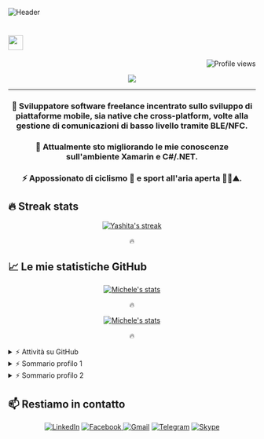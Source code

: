 <!--
**mpiffari/mpiffari** is a ✨ _special_ ✨ repository because its `README.md` (this file) appears on your GitHub profile.

Here are some ideas to get you started:

- 🔭 I’m currently working on ...
- 🌱 I’m currently learning ...
- 👯 I’m looking to collaborate on ...
- 🤔 I’m looking for help with ...
- 💬 Ask me about ...
- 📫 How to reach me: ...
- 😄 Pronouns: ...
- ⚡ Fun fact: ...
-->


![Header](./[header])
<h1 align="left">
  <img src="https://media.giphy.com/media/hvRJCLFzcasrR4ia7z/giphy.gif" width="30"></h1>
 <img src="https://gpvc.arturio.dev/mpiffari" alt="Profile views" align='right'/>
<br/>

<!-- Typing SVG by DenverCoder1 - https://github.com/DenverCoder1/readme-typing-svg -->
<p align="center">
  <a><img src="https://readme-typing-svg.herokuapp.com?lines=Freelance+Software+Engineer;BLE%20|%20NFC%20|%20Low%20level%20protocol;In%20cerca%20di%20cose%20nuove&center=true&width=380&height=45"></a>
</p>
<hr/>
<h3 align="center">
🔭 Sviluppatore software freelance incentrato sullo sviluppo di piattaforme mobile, sia native che cross-platform, volte alla gestione di comunicazioni di basso livello tramite BLE/NFC.
<br/>
<h3 align="center">
🌱 Attualmente sto migliorando le mie conoscenze sull'ambiente Xamarin e C#/.NET.
<br/>
<h3 align="center">
⚡ Appossionato di ciclismo 🚴 e sport all'aria aperta 🏃‍♂️⛰️.
<br/>

## 🔥 Streak stats

<!-- GitHub Readme Streak Stats - https://github.com/DenverCoder1/github-readme-streak-stats -->
<p align="center">
  <a href="https://github.com/DenverCoder1/github-readme-streak-stats">
    <img title="🔥 Get streak stats for your profile at git.io/streak-stats" alt="Yashita's streak" src="https://github-readme-streak-stats.herokuapp.com/?user=mpiffari&theme=monokai-metallian&hide_border=true"/>
  </a>
  <p align="center"> 🔥 </p>
</p>

## 📈 Le mie statistiche GitHub

<p align="center">
  <a href="https://github.com/mpiffari/MichelePiffariLandingPageGit">
    <img title="🔥 Get streak stats for your profile at git.io/streak-stats" alt="Michele's stats" 
	 src="https://github-readme-stats.vercel.app/api/top-langs/?username=mpiffari&hide=java,html&title_color=ffffff&text_color=c9cacc&icon_color=2bbc8a&bg_color=1d1f21"/>
  </a>
  <p align="center"> 🔥 </p>
</p>

<p align="center">
  <a href="https://github.com/mpiffari/MichelePiffariLandingPageGit">
    <img title="🔥 Get streak stats for your profile at git.io/streak-stats" alt="Michele's stats" 
	 src="https://github-readme-stats.vercel.app/api?username=mpiffari&show_icons=true&line_height=27&count_private=true&title_color=ffffff&text_color=c9cacc&icon_color=2bbc8a&bg_color=1d1f21"/>
  </a>
  <p align="center"> 🔥 </p>
</p>

<!-- https://github.com/ashutosh00710/github-readme-activity-graph -->
<details>
  <summary>⚡ Attività su GitHub</summary>
  <br/>
   <a href="https://github.com/ashutosh00710/github-readme-activity-graph"><img alt="Michele's Activity Graph" src="https://activity-graph.herokuapp.com/graph?username=mpiffari&custom_title=Michele's%20Contribution%20Graph&bg_color=1F222E&color=F8D866&line=F85D7F&point=FFFFFF&hide_border=true" /></a>
  <br/>
</details>

<details>
  <summary>⚡  Sommario profilo 1</summary>
  <br/>
   <a href="http://ghv.artzub.com/#user=mpiffari"> Dashboard</a>
  <br/>
</details>

<details>
  <summary>⚡  Sommario profilo 2</summary>
  <br/>
   <a href="https://profile-summary-for-github.com/user/mpiffari"> Summary</a>
  <br/>
</details>


<!--
TODO
## 🛠️ My favorite tools

### 👨‍💻 Programming languages

<p>
    <a href="https://github.com/search?q=user%3ADenverCoder1+is%3Arepo+language%3Ac"><img alt="C" src="https://img.shields.io/badge/C%20-%232370ED.svg?logo=c&logoColor=white"></a>
    <a href="https://github.com/search?q=user%3ADenverCoder1+is%3Arepo+language%3Acpp"><img alt="C++" src="https://img.shields.io/badge/C++%20-%2300599C.svg?logo=c%2B%2B&logoColor=white"></a>
    <a href="https://github.com/search?q=user%3ADenverCoder1+is%3Arepo+language%3Acss"><img alt="CSS" src="https://img.shields.io/badge/CSS%20-%231572B6.svg?logo=css3&logoColor=white"></a>
    <a href="https://github.com/search?q=user%3ADenverCoder1+is%3Arepo+language%3Ahtml"><img alt="HTML" src="https://img.shields.io/badge/HTML%20-%23E34F26.svg?logo=html5&logoColor=white"></a>
    <a href="https://github.com/search?q=user%3ADenverCoder1+is%3Arepo+language%3Ajava"><img alt="Java" src="https://img.shields.io/badge/Java-%23007396.svg?logo=java&logoColor=white"></a>
    <a href="https://github.com/search?q=user%3ADenverCoder1+is%3Arepo+language%3Ajavascript"><img alt="JavaScript" src="https://img.shields.io/badge/JavaScript%20-%23F7DF1E.svg?logo=javascript&logoColor=black"></a>
    <a href="https://github.com/search?q=user%3ADenverCoder1+is%3Arepo+language%3Ajavascript"><img alt="NodeJS" src="https://img.shields.io/badge/Node.js%20-%2343853D.svg?logo=node.js&logoColor=white"></a>
    <a href="https://github.com/search?q=user%3ADenverCoder1+is%3Arepo+language%3Aphp"><img alt="PHP" src="https://img.shields.io/badge/PHP-%23777BB4.svg?logo=php&logoColor=white"></a>
    <a href="https://github.com/search?q=user%3ADenverCoder1+is%3Arepo+language%3Apython"><img alt="Python" src="https://img.shields.io/badge/Python%20-%2314354C.svg?logo=python&logoColor=white"></a>
    <a href="https://github.com/search?q=user%3ADenverCoder1+is%3Arepo+language%3Asql"><img alt="SQL" src="https://img.shields.io/badge/SQL%20-%23025E8C.svg?logo=amazon-dynamodb&logoColor=white"></a>

### 🧰 Frameworks and libraries

<p>
    <a href="#"><img alt="Arduino" src="https://img.shields.io/badge/-Arduino-00979D?logo=Arduino&logoColor=white"></a>
    <a href="#"><img alt="Keras" src="https://img.shields.io/badge/Keras%20-%23D00000.svg?logo=Keras&logoColor=white"></a>
    <a href="#"><img alt="NumPy" src="https://img.shields.io/badge/Numpy%20-%23013243.svg?logo=numpy&logoColor=white"></a>
    <a href="#"><img alt="Pandas" src="https://img.shields.io/badge/Pandas%20-%23150458.svg?logo=pandas&logoColor=white"></a>
    <a href="#"><img alt="React" src="https://img.shields.io/badge/React%20-%2320232a.svg?logo=react&logoColor=%2361DAFB"></a>
    <a href="#"><img alt="TensorFlow" src="https://img.shields.io/badge/TensorFlow%20-%23FF6F00.svg?logo=TensorFlow&logoColor=white"></a>
    <a href="#"><img alt="Wordpress" src="https://img.shields.io/badge/Wordpress-21759B?logo=wordpress&logoColor=white"></a>
</p>

### 🗄️ Databases and cloud hosting

<p>
    <a href="#"><img alt="GitHub Pages" src="https://img.shields.io/badge/GitHub%20Pages-%23327FC7.svg?logo=github&logoColor=white"></a>
    <a href="#"><img alt="Heroku" src="https://img.shields.io/badge/Heroku%20-%23430098.svg?logo=heroku&logoColor=white"></a>
    <a href="#"><img alt="MongoDB" src ="https://img.shields.io/badge/MongoDB-%234ea94b.svg?logo=mongodb&logoColor=white"></a>
    <a href="#"><img alt="MySQL" src="https://img.shields.io/badge/MySQL-%2300f.svg?logo=mysql&logoColor=white"></a>
    <a href="#"><img alt="Firebase" src ="https://img.shields.io/badge/Firebase-%23316192.svg?logo=firebase&logoColor=white"></a>
</p>

### 💻 Software and tools

<p>
    <a href="#"><img alt="Adobe" src="https://img.shields.io/badge/Adobe%20-%23FF0000.svg?logo=adobe&logoColor=white"></a>
    <a href="#"><img alt="Android Studio" src="https://img.shields.io/badge/Android%20Studio-008678.svg?logo=android-studio&logoColor=white"></a>
    <a href="#"><img alt="Atom" src="https://img.shields.io/badge/Atom-3DDC84?logo=atom&logoColor=white"></a>
    <a href="#"><img alt="Chrome" src="https://img.shields.io/badge/Chrome-3DDC84?logo=google-chrome&logoColor=white"></a>
    <a href="#"><img alt="Colab" src="https://img.shields.io/badge/Colab-00b56a.svg?logo=google-colab&logoColor=white"></a>
    <a href="#"><img alt="Brave" src="https://img.shields.io/badge/-Brave-FB542B?logo=brave&logoColor=white"></a>
    <a href="#"><img alt="Codepen" src="https://img.shields.io/badge/Codepen-000000.svg?logo=codepen&logoColor=white"></a>
    <a href="#"><img alt="Dark Reader" src="https://img.shields.io/badge/-Dark%20Reader-141E24?logo=dark-reader&logoColor=white"></a>
    <a href="#"><img alt="Git" src="https://img.shields.io/badge/Git%20-%23F05033.svg?logo=git&logoColor=white"></a>
    <a href="#"><img alt="Google Sheets" src="https://img.shields.io/badge/Google%20Sheets%20-%2334A853.svg?logo=google%20sheets&logoColor=white"></a>
    <a href="#"><img alt="Jupyter" src="https://img.shields.io/badge/Jupyter%20-%23F37626.svg?logo=Jupyter&logoColor=white"></a>
    <a href="#"><img alt="Postman" src="https://img.shields.io/badge/Postman-FF6C37?logo=postman&logoColor=white"></a>
    <a href="#"><img alt="Stack Overflow" src="https://img.shields.io/badge/-Stack%20Overflow-FE7A16?logo=stack-overflow&logoColor=white"></a>
    <a href="#"><img alt="Sublime Text" src="https://img.shields.io/badge/-Sublime%20Text-302E31?logo=sublime-text&logoColor=white"></a>
    <a href="#"><img alt="Visual Studio Code" src="https://img.shields.io/badge/Visual%20Studio%20Code-0078d7.svg?logo=visual-studio-code&logoColor=white"></a>
</p>
-->

<!-- https://github.com/sisodiya2421 -->
## 📫 Restiamo in contatto
<p align="center">
	<!--<a href="https://yashitanamdeo.github.io/" target="_blank"><img src="https://img.icons8.com/bubbles/50/000000/web.png" alt="Portfolio"/></a>-->
	<!--<a href="https://github.com/yashitanamdeo" target="_blank"><img src="https://img.icons8.com/bubbles/50/000000/github.png" alt="GitHub"/></a>-->
	<a href="https://www.linkedin.com/in/m-piffari/" target="_blank"><img src="https://img.icons8.com/color/48/000000/linkedin.png" alt="LinkedIn"/></a>
	<a href="https://www.facebook.com/michele.piffari/" target="_blank"><img src="https://img.icons8.com/color/48/000000/facebook-new.png" alt="Facebook"/>
	<a href="mailto:michele.piffari@gmail.com" target="_blank"><img src="https://img.icons8.com/color/48/000000/gmail--v2.png" alt="Gmail"/></a>
	<a href="https://t.me/@m_piffo" target="_blank"><img src="https://img.icons8.com/color/48/000000/telegram-app--v1.png" alt="Telegram"/></a>
	<a href="https://join.skype.com/invite/mXTgpVrsbzSe" target="_blank"><img src="https://img.icons8.com/color/48/000000/skype--v1.png" alt="Skype"/></a>
</p>
